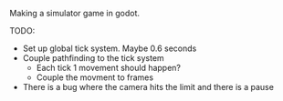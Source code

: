 Making a simulator game in godot.

TODO: 

- Set up global tick system. Maybe 0.6 seconds
- Couple pathfinding to the tick system
    - Each tick 1 movement should happen?
    - Couple the movment to frames
- There is a bug where the camera hits the limit and there is a pause